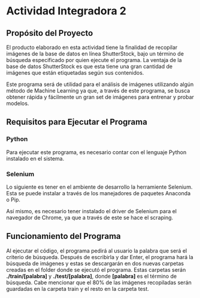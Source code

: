# Actividad Integradora 2

## Propósito del Proyecto
El producto elaborado en esta actividad tiene la finalidad de recopilar imágenes de la base de datos en línea ShutterStock, bajo un término de búsqueda especificado por quien ejecute el programa. La ventaja de la base de datos ShutterStock es que esta tiene una gran cantidad de imágenes que están etiquetadas según sus contenidos.

Este programa será de utilidad para el análisis de imágenes utilizando algún método de Machine Learning ya que, a través de este programa, se busca obtener rápida y fácilmente un gran set de imágenes para entrenar y probar modelos.

## Requisitos para Ejecutar el Programa

### Python
Para ejecutar este programa, es necesario contar con el lenguaje Python instalado en el sistema.

### Selenium
Lo siguiente es tener en el ambiente de desarrollo la herramiente Selenium. Esta se puede instalar a través de los manejadores de paquetes Anaconda o Pip.

Así mismo, es necesario tener instalado el driver de Selenium para el navegador de Chrome, ya que a través de este se hace el scraping.

## Funcionamiento del Programa
Al ejecutar el código, el programa pedirá al usuario la palabra que será el criterio de búsqueda. Después de escribirla y dar Enter, el programa hará la búsqueda de imágenes y estas se descargarán en dos nuevas carpetas creadas en el folder donde se ejecutó el programa. Estas carpetas serán **./train/[palabra]** y **./test/[palabra]**, donde **[palabra]** es el término de búsqueda. Cabe mencionar que el 80% de las imágenes recopiladas serán guardadas en la carpeta train y el resto en la carpeta test. 